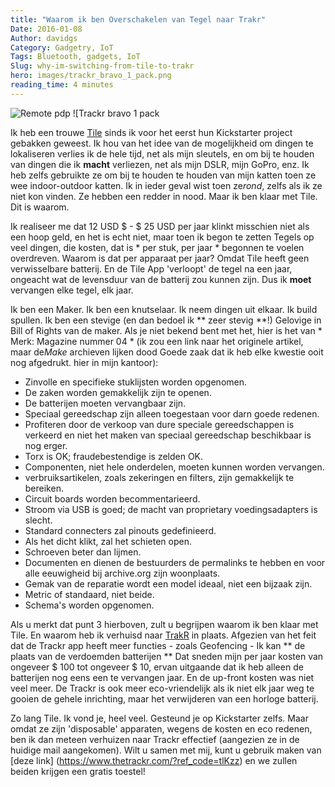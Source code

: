 ```yaml
---
title: "Waarom ik ben Overschakelen van Tegel naar Trakr"
Date: 2016-01-08
Author: davidgs
Category: Gadgetry, IoT
Tags: Bluetooth, gadgets, IoT
Slug: why-im-switching-from-tile-to-trakr
hero: images/trackr_bravo_1_pack.png
reading_time: 4 minutes
---
```


![Remote pdp](/posts/category/iot/images/remote_pdp.jpg "remote_pdp.jpg") ![Trackr bravo 1 pack

Ik heb een trouwe [Tile](https://www.thetileapp.com) sinds ik voor het eerst hun Kickstarter project gebakken geweest. Ik hou van het idee van de mogelijkheid om dingen te lokaliseren verlies ik de hele tijd, net als mijn sleutels, en om bij te houden van dingen die ik **macht** verliezen, net als mijn DSLR, mijn GoPro, enz. Ik heb zelfs gebruikte ze om bij te houden te houden van mijn katten toen ze wee indoor-outdoor katten. Ik in ieder geval wist toen ze*rond*, zelfs als ik ze niet kon vinden. Ze hebben een redder in nood. Maar ik ben klaar met Tile. Dit is waarom.

Ik realiseer me dat 12 USD $ - $ 25 USD per jaar klinkt misschien niet als een hoop geld, en het is echt niet, maar toen ik begon te zetten Tegels op veel dingen, die kosten, dat is * per stuk, per jaar * begonnen te voelen overdreven. Waarom is dat per apparaat per jaar? Omdat Tile heeft geen verwisselbare batterij. En de Tile App 'verloopt' de tegel na een jaar, ongeacht wat de levensduur van de batterij zou kunnen zijn. Dus ik **moet** vervangen elke tegel, elk jaar.

Ik ben een Maker. Ik ben een knutselaar. Ik neem dingen uit elkaar. Ik build spullen. Ik ben een stevige (en dan bedoel ik ** zeer stevig **!) Gelovige in Bill of Rights van de maker. Als je niet bekend bent met het, hier is het van * Merk: Magazine nummer 04 * (ik zou een link naar het originele artikel, maar de*Make* archieven lijken dood Goede zaak dat ik heb elke kwestie ooit nog afgedrukt. hier in mijn kantoor):

- Zinvolle en specifieke stuklijsten worden opgenomen.
- De zaken worden gemakkelijk zijn te openen.
- De batterijen moeten vervangbaar zijn.
- Speciaal gereedschap zijn alleen toegestaan voor darn goede redenen.
- Profiteren door de verkoop van dure speciale gereedschappen is verkeerd en niet het maken van speciaal gereedschap beschikbaar is nog erger.
- Torx is OK; fraudebestendige is zelden OK.
- Componenten, niet hele onderdelen, moeten kunnen worden vervangen.
- verbruiksartikelen, zoals zekeringen en filters, zijn gemakkelijk te bereiken.
- Circuit boards worden becommentarieerd.
- Stroom via USB is goed; de macht van proprietary voedingsadapters is slecht.
- Standard connecters zal pinouts gedefinieerd.
- Als het dicht klikt, zal het schieten open.
- Schroeven beter dan lijmen.
- Documenten en dienen de bestuurders de permalinks te hebben en voor alle eeuwigheid bij archive.org zijn woonplaats.
- Gemak van de reparatie wordt een model ideaal, niet een bijzaak zijn.
- Metric of standaard, niet beide.
- Schema's worden opgenomen.

Als u merkt dat punt 3 hierboven, zult u begrijpen waarom ik ben klaar met Tile. En waarom heb ik verhuisd naar [TrakR](https://www.thetrackr.com) in plaats. Afgezien van het feit dat de Trackr app heeft meer functies - zoals Geofencing - Ik kan ** de plaats van de verdoemden batterijen ** Dat sneden mijn per jaar kosten van ongeveer $ 100 tot ongeveer $ 10, ervan uitgaande dat ik heb alleen de batterijen nog eens een te vervangen jaar. En de up-front kosten was niet veel meer. De Trackr is ook meer eco-vriendelijk als ik niet elk jaar weg te gooien de gehele inrichting, maar het verwijderen van een horloge batterij.

Zo lang Tile. Ik vond je, heel veel. Gesteund je op Kickstarter zelfs. Maar omdat ze zijn 'disposable' apparaten, wegens de kosten en eco redenen, ben ik dan meteen verhuizen naar Trackr effectief (aangezien ze in de huidige mail aangekomen). Wilt u samen met mij, kunt u gebruik maken van [deze link] (https://www.thetrackr.com/?ref_code=tlKzz) en we zullen beiden krijgen een gratis toestel!

